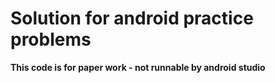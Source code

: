 # Solution for android practice problems

<b> This code is for paper work - not runnable by android studio </b>
